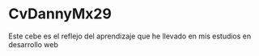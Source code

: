 # CvDannyMx29
Este cebe es el reflejo del aprendizaje que he llevado en mis estudios en desarrollo web
